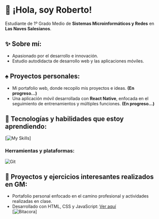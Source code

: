 # 👋 ¡Hola, soy Roberto!  
Estudiante de 1º Grado Medio de **Sistemas Microinformáticos y Redes** en **Las Naves Salesianos**.  

## ✨ Sobre mí:  
* Apasionado por el desarrollo e innovación.  
* Estudio autodidacta de desarrollo web y las aplicaciones móviles.  

## ♠︎ Proyectos personales:  
* Mi portafolio web, donde recopilo mis proyectos e ideas. **(En progreso...)**  
* Una aplicación móvil desarrollada con **React Native**, enfocada en el seguimiento de entrenamientos y múltiples funciones. **(En progreso...)**  

## 🌟 Tecnologías y habilidades que estoy aprendiendo:  
[![My Skills](https://skillicons.dev/icons?i=react,typescrip,nodejs,figma,python,swift,nextjs,docker,gcp&theme=light)]

### Herramientas y plataformas:  
![Git](https://skillicons.dev/icons?i=git,react,figma&theme=light)  


## 🦈 Proyectos y ejercicios interesantes realizados en GM:  
* Portafolio personal enfocado en el camino profesional y actividades realizadas en clase.  
* Desarrollado con HTML, CSS y JavaScript: [Ver aquí](https://sites.google.com/view/ip1-robertocarrascoso/inicio)  
[![Bitacora](https://skillicons.dev/icons?i=html,css,js&theme=light)]